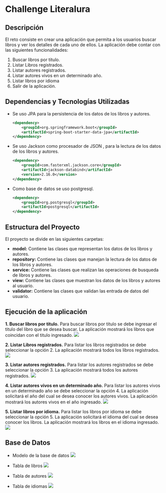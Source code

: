 # Challenge Literalura

## Descripción
El reto consiste en crear una aplicación que permita a los usuarios buscar libros y ver los detalles de cada uno de ellos. La aplicación debe contar con las siguientes funcionalidades:
1. Buscar libros por titulo.
2. Listar Libros registrados.
3. Listar autores registrados.
4. Listar autores vivos en un determinado año.
5. Listar libros por idioma
6. Salir de la aplicación.


## Dependencias y Tecnologías Utilizadas

- Se uso JPA para la persistencia de los datos de los libros y autores.
    ```xml 
    <dependency>
        <groupId>org.springframework.boot</groupId>
        <artifactId>spring-boot-starter-data-jpa</artifactId>
    </dependency>
    ```
- Se uso Jackson como procesador de JSON  , para la lectura de los datos de los libros y autores.
    ```xml 
    <dependency>
        <groupId>com.fasterxml.jackson.core</groupId>
        <artifactId>jackson-databind</artifactId>
        <version>2.16.0</version>
    </dependency>
    ```
- Como base de datos se uso postgresql.
    ```xml 
    <dependency>
        <groupId>org.postgresql</groupId>
        <artifactId>postgresql</artifactId>
    </dependency>
    ```
## Estructura del Proyecto
El proyecto se divide en las siguientes carpetas:
- **model:** Contiene las clases que representan los datos de los libros y autores.
- **repository:** Contiene las clases que manejan la lectura de los datos de los libros y autores.
- **service:** Contiene las clases que realizan las operaciones de busqueda de libros y autores.
- **view:** Contiene las clases que muestran los datos de los libros y autores al usuario.
- **validator:** Contiene las clases que validan las entrada de datos del usuario.


## Ejecución de la aplicación
**1. Buscar libros por titulo.**
Para buscar libros por titulo se debe ingresar el titulo del libro que se desea buscar. La aplicación mostrará los libros que coincidan con el titulo ingresado.
![](https://github.com/HumbleG0d/Challenge_Literalura/blob/Literalura/sources/EjecucionOpcion1.png)

**2. Listar Libros registrados.**
Para listar los libros registrados se debe seleccionar la opción 2. La aplicación mostrará todos los libros registrados.
![](https://github.com/HumbleG0d/Challenge_Literalura/blob/Literalura/sources/EjecucionOpcion2.png)

**3. Listar autores registrados.**
Para listar los autores registrados se debe seleccionar la opción 3. La aplicación mostrará todos los autores registrados.
![](https://github.com/HumbleG0d/Challenge_Literalura/blob/Literalura/sources/EjecucionOpcion3.png)

**4. Listar autores vivos en un determinado año.**
Para listar los autores vivos en un determinado año se debe seleccionar la opción 4. La aplicación solicitará el año del cual se desea conocer los autores vivos. La aplicación mostrará los autores vivos en el año ingresado.
![](https://github.com/HumbleG0d/Challenge_Literalura/blob/Literalura/sources/EjecucionOpcion4.png)

**5. Listar libros por idioma.**
Para listar los libros por idioma se debe seleccionar la opción 5. La aplicación solicitará el idioma del cual se desea conocer los libros. La aplicación mostrará los libros en el idioma ingresado.
![](https://github.com/HumbleG0d/Challenge_Literalura/blob/Literalura/sources/EjecucionOpcion5.png)

## Base de Datos
- Modelo de la base de datos
![](https://github.com/HumbleG0d/Challenge_Literalura/blob/Literalura/sources/Diagrama.png)

- Tabla de libros
![](https://github.com/HumbleG0d/Challenge_Literalura/blob/Literalura/sources/TablaLibros.png)

- Tabla de autores
![](https://github.com/HumbleG0d/Challenge_Literalura/blob/Literalura/sources/TablaAutores.png)

- Tabla de idiomas
![](https://github.com/HumbleG0d/Challenge_Literalura/blob/Literalura/sources/TabalaIdiomas.png)


